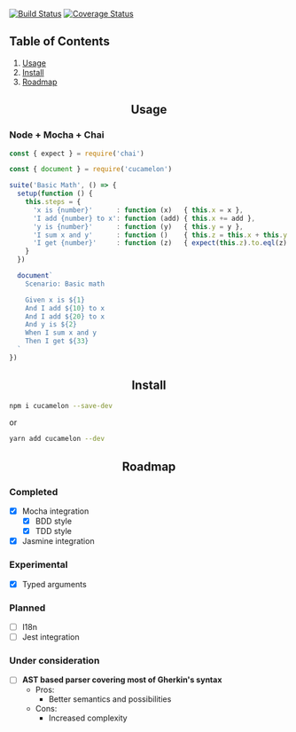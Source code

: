 [![Build Status](https://travis-ci.org/andreventuravale/cucamelon.svg?branch=master)](https://travis-ci.org/andreventuravale/cucamelon) [![Coverage Status](https://coveralls.io/repos/github/andreventuravale/cucamelon/badge.svg)](https://coveralls.io/github/andreventuravale/cucamelon)

## Table of Contents

1. [Usage](#usage)
2. [Install](#install)
3. [Roadmap](#roadmap)

<a id="usage">
  <h2 align="center">Usage</h2>
</a>

<h3>Node + Mocha + Chai</h2>

```javascript
const { expect } = require('chai')

const { document } = require('cucamelon')

suite('Basic Math', () => {
  setup(function () {
    this.steps = {
      'x is {number}'      : function (x)   { this.x = x },
      'I add {number} to x': function (add) { this.x += add },
      'y is {number}'      : function (y)   { this.y = y },
      'I sum x and y'      : function ()    { this.z = this.x + this.y },
      'I get {number}'     : function (z)   { expect(this.z).to.eql(z) }
    }
  })

  document`
    Scenario: Basic math

    Given x is ${1}
    And I add ${10} to x
    And I add ${20} to x
    And y is ${2}
    When I sum x and y
    Then I get ${33}
  `
})
```

<a id="install">
  <h2 align="center">Install</h2>
</a>

```bash
npm i cucamelon --save-dev
```

or

```bash
yarn add cucamelon --dev
```


<a id="roadmap">
  <h2 align="center">Roadmap</h2>
</a>

<h3>Completed</h2>

- [x] Mocha integration
  - [x] BDD style
  - [x] TDD style
- [x] Jasmine integration

<h3>Experimental</h2>

- [x] Typed arguments

<h3>Planned</h2>

- [ ] I18n
- [ ] Jest integration

<h3>Under consideration</h2>

- [ ] **AST based parser covering most of Gherkin's syntax**
  - Pros:
    - Better semantics and possibilities
  - Cons:
    - Increased complexity

